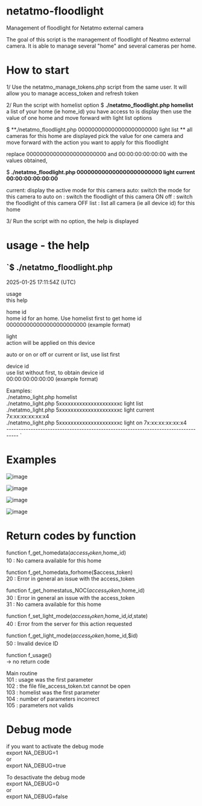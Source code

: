 # netatmo-floodlight
Management of floodlight for Netatmo external camera

The goal of this script is the management of floodlight of Neatmo external camera.
It is able to manage several "home" and several cameras per home.

# How to start 
1/ Use the netatmo_manage_tokens.php script from the same user. It will allow you to manage access_token and refresh token
   
2/ Run the script with homelist option
  $ **./netatmo_floodlight.php homelist**
  a list of your home  (ie home_id) you have access to is display
  then
  use the value of one home and move forward with light list options 

  $ **./netatmo_floodlight.php 000000000000000000000000 light list **
  all cameras for this home are displayed 
  pick the value for one camera and move forward with the action you want to apply for this floodlight
  
  replace 000000000000000000000000 and 00:00:00:00:00:00  with the values obtained,

  $ **./netatmo_floodlight.php 000000000000000000000000 light current  00:00:00:00:00:00**

  current: display the active mode for this camera
  auto:  switch the mode for this camera to auto
  on  : switch the floodlight of this camera ON
  off  : switch the floodlight of this camera OFF
  list : list all camera (ie all device id) for this home

3/ Run the script with no option, the help is displayed

# usage - the help

`$ ./netatmo_floodlight.php  
  -----------------------------------------------------------------------------------  
 2025-01-25 17:11:54Z (UTC)                                 
                                                                        
 usage                                                                  
          this help                                                     
                                                                        
 home id                                                                
          home id for an home. Use homelist first to get home id        
          000000000000000000000000 (example format)                     
                                                                        
 light                                                                  
          action will be applied on this device                         
                                                                        
 <light action>                                                         
          auto or on or off or current or list, use list first          
                                                                        
 device id                                                              
          use list without <device id> first, to obtain device id       
          00:00:00:00:00:00 (example format)                            
                                                                        
 Examples:                                                              
 ./netatmo_light.php homelist                                           
 ./netatmo_light.php 5xxxxxxxxxxxxxxxxxxxxxc light list                 
 ./netatmo_light.php 5xxxxxxxxxxxxxxxxxxxxxc light current 7x:xx:xx:xx:xx:x4   
 ./netatmo_light.php 5xxxxxxxxxxxxxxxxxxxxxc light on  7x:xx:xx:xx:xx:x4  
 -----------------------------------------------------------------------------------   `

# Examples

![image](https://github.com/user-attachments/assets/db2f7a07-2f1a-4d9d-a4ce-4bd560d8e679)

![image](https://github.com/user-attachments/assets/54c410b5-bb13-431c-a691-a62035f05452)

![image](https://github.com/user-attachments/assets/da18a3a5-690f-45d1-9241-1e7a1d4cb2a8)

![image](https://github.com/user-attachments/assets/54df67a3-110a-42db-92df-8817a39fa2cd)
  
 # Return codes by function 

function f_get_homedata($access_token,$home_id)  
   10 : No camera available for this home  
  
function f_get_homedata_forhome($access_token)    
   20 : Error in general an issue with the access_token  
          
function f_get_homestatus_NOC($access_token,$home_id)  
   30 : Error in general an issue with the access_token  
   31 : No camera available for this home  
  
function f_set_light_mode($access_token,$home_id,$id,$state)      
   40 : Error from the server for this action requested  
          
function f_get_light_mode($access_token,$home_id,$id)                     
   50 : Invalid device ID  
  
function f_usage()                                        
    -> no return code  
  
Main routine  
   101 : usage was the first parameter  
   102 : the file file_access_token.txt cannot be open  
   103 : homelist was the first parameter   
   104 : number of parameters incorrect  
   105 : parameters not valids  

# Debug mode  
if you want to activate the debug mode   
export  NA_DEBUG=1   
or  
export NA_DEBUG=true  

To desactivate the debug mode  
export  NA_DEBUG=0  
or  
export NA_DEBUG=false  
